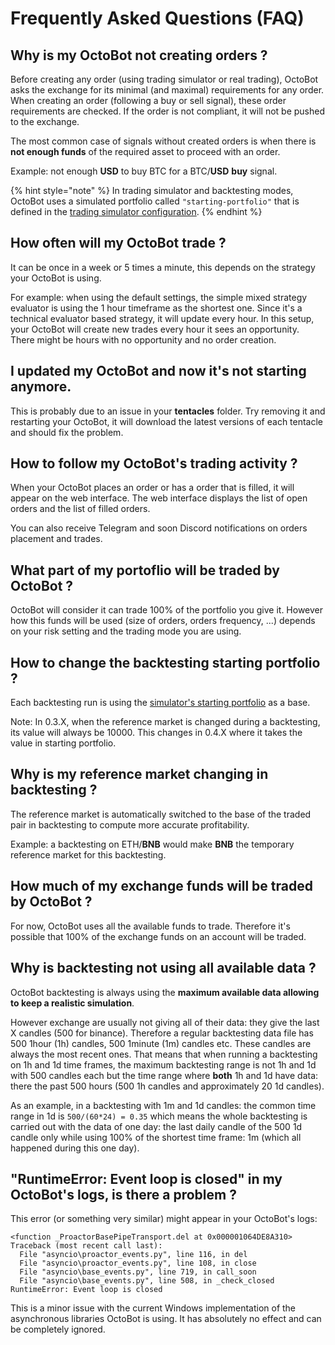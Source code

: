 Frequently Asked Questions (FAQ)
================================

Why is my OctoBot not creating orders ?
---------------------------------------

Before creating any order (using trading simulator or real trading),
OctoBot asks the exchange for its minimal (and maximal) requirements for
any order. When creating an order (following a buy or sell signal),
these order requirements are checked. If the order is not compliant, it
will not be pushed to the exchange.

The most common case of signals without created orders is when there is
**not enough funds** of the required asset to proceed with an order.

Example: not enough **USD** to buy BTC for a BTC/**USD** **buy** signal.

{% hint style="note" %}
In trading simulator and backtesting modes, OctoBot uses a simulated portfolio called `"starting-portfolio"` that is defined in the [trading simulator configuration](../Usage/Simulator.md#starting-portfolio).
{% endhint %}

How often will my OctoBot trade ?
---------------------------------

It can be once in a week or 5 times a minute, this depends on the
strategy your OctoBot is using.

For example: when using the default settings, the simple mixed strategy
evaluator is using the 1 hour timeframe as the shortest one. Since it's
a technical evaluator based strategy, it will update every hour. In this
setup, your OctoBot will create new trades every hour it sees an
opportunity. There might be hours with no opportunity and no order
creation.

I updated my OctoBot and now it's not starting anymore.
--------------------------------------------------------

This is probably due to an issue in your **tentacles** folder. Try
removing it and restarting your OctoBot, it will download the latest
versions of each tentacle and should fix the problem.

How to follow my OctoBot's trading activity ?
----------------------------------------------

When your OctoBot places an order or has a order that is filled, it will
appear on the web interface. The web interface displays the list of open
orders and the list of filled orders.

You can also receive Telegram and soon Discord notifications on
orders placement and trades.

What part of my portoflio will be traded by OctoBot ?
-----------------------------------------------------

OctoBot will consider it can trade 100% of the portfolio you give it.
However how this funds will be used (size of orders, orders frequency,
...) depends on your risk setting and the trading mode you are using.

How to change the backtesting starting portfolio ?
--------------------------------------------------

Each backtesting run is using the [simulator's starting
portfolio](Simulator.md#starting-portfolio) as a base.

Note: In 0.3.X, when the reference market is changed during a
backtesting, its value will always be 10000. This changes in 0.4.X where
it takes the value in starting portfolio.

Why is my reference market changing in backtesting ?
----------------------------------------------------

The reference market is automatically switched to the base of the traded
pair in backtesting to compute more accurate profitability.

Example: a backtesting on ETH/**BNB** would make **BNB** the temporary
reference market for this backtesting.

How much of my exchange funds will be traded by OctoBot ?
---------------------------------------------------------

For now, OctoBot uses all the available funds to trade. Therefore it's
possible that 100% of the exchange funds on an account will be traded.

Why is backtesting not using all available data ?
-------------------------------------------------

OctoBot backtesting is always using the **maximum available data allowing to keep a realistic simulation**.

However exchange are usually not giving all of their data: they give the
last X candles (500 for binance). Therefore a regular backtesting data
file has 500 1hour (1h) candles, 500 1minute (1m) candles etc. These
candles are always the most recent ones. That means that when running a
backtesting on 1h and 1d time frames, the maximum backtesting range is
not 1h and 1d with 500 candles each but the time range where **both** 1h
and 1d have data: there the past 500 hours (500 1h candles and
approximately 20 1d candles).

As an example, in a backtesting with 1m and 1d candles: the common time
range in 1d is `500/(60*24) = 0.35` which means the whole backtesting is
carried out with the data of one day: the last daily candle of the 500
1d candle only while using 100% of the shortest time frame: 1m (which
all happened during this one day).

"RuntimeError: Event loop is closed" in my OctoBot's logs, is there a problem ?
-------------------------------------------------------------------------------

This error (or something very similar) might appear in your OctoBot's logs:

```
<function _ProactorBasePipeTransport.del at 0x000001064DE8A310>
Traceback (most recent call last):
  File "asyncio\proactor_events.py", line 116, in del
  File "asyncio\proactor_events.py", line 108, in close
  File "asyncio\base_events.py", line 719, in call_soon
  File "asyncio\base_events.py", line 508, in _check_closed
RuntimeError: Event loop is closed
```

This is a minor issue with the current Windows implementation of the asynchronous 
libraries OctoBot is using. It has absolutely no effect and can be completely ignored.
